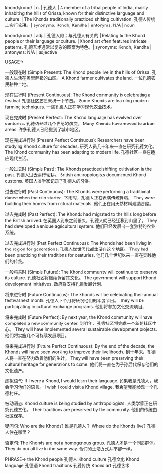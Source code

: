 khond:/kɒnd/ | n. | 孔德人 | A member of a tribal people of India, mainly inhabiting the hills of Orissa, known for their distinctive language and culture. |  The Khonds traditionally practiced shifting cultivation. 孔德人传统上实行轮耕。| synonyms: Kondh, Kandha | antonyms: N/A | noun

khond:/kɒnd/ | adj. | 孔德人的；与孔德人有关的 | Relating to the Khond people or their language or culture. | Khond art often features intricate patterns. 孔德艺术通常以复杂的图案为特色。| synonyms: Kondh, Kandha | antonyms: N/A | adjective


USAGE->

一般现在时 (Simple Present):
The Khond people live in the hills of Orissa.  孔德人生活在奥里萨邦的山区。
A Khond farmer cultivates the land. 一位孔德农民耕种土地。

现在进行时 (Present Continuous):
The Khond community is celebrating a festival. 孔德社区正在庆祝一个节日。
Some Khonds are learning modern farming techniques. 一些孔德人正在学习现代农业技术。

现在完成时 (Present Perfect):
The Khond language has evolved over centuries.  孔德语经过几个世纪的演变。
Many Khonds have moved to urban areas. 许多孔德人已经搬到了城市地区。


现在完成进行时 (Present Perfect Continuous):
Researchers have been studying Khond culture for decades.  研究人员几十年来一直在研究孔德文化。
The Khond community has been adapting to modern life. 孔德社区一直在适应现代生活。


一般过去时 (Simple Past):
The Khonds practiced shifting cultivation in the past. 孔德人过去实行轮耕。
British anthropologists documented Khond customs. 英国人类学家记录了孔德人的习俗。

过去进行时 (Past Continuous):
The Khonds were performing a traditional dance when the rain started.  下雨时，孔德人正在表演传统舞蹈。
They were building their homes from natural materials. 他们正在用天然材料建造房屋。

过去完成时 (Past Perfect):
The Khonds had migrated to the hills long before the British arrived.  在英国人到来之前很久，孔德人就已经迁移到山里了。
They had developed a unique agricultural system. 他们已经发展出一套独特的农业系统。


过去完成进行时 (Past Perfect Continuous):
The Khonds had been living in the region for generations.  孔德人世世代代都生活在这个地区。
They had been practicing their traditions for centuries. 他们几个世纪以来一直在实践他们的传统。

一般将来时 (Simple Future):
The Khond community will continue to preserve its culture. 孔德社区将继续保留其文化。
The government will support Khond development initiatives. 政府将支持孔德发展计划。


将来进行时 (Future Continuous):
The Khonds will be celebrating their annual festival next month.  孔德人下个月将庆祝他们的年度节日。
They will be participating in cultural exchange programs. 他们将参加文化交流项目。

将来完成时 (Future Perfect):
By next year, the Khond community will have completed a new community center. 到明年，孔德社区将完成一个新的社区中心。
They will have implemented several sustainable development projects. 他们将实施几个可持续发展项目。


将来完成进行时 (Future Perfect Continuous):
By the end of the decade, the Khonds will have been working to improve their livelihoods. 到十年末，孔德人将一直在努力改善他们的生计。
They will have been preserving their cultural heritage for generations to come. 他们将一直在为子孙后代保存他们的文化遗产。

虚拟语气:
If I were a Khond, I would learn their language. 如果我是孔德人，我会学习他们的语言。
I wish I could visit a Khond village. 我希望我能参观一个孔德村庄。

被动语态:
Khond culture is being studied by anthropologists.  人类学家正在研究孔德文化。
Their traditions are preserved by the community. 他们的传统由社区保存。

疑问句:
Who are the Khonds? 谁是孔德人？
Where do the Khonds live? 孔德人住在哪里？

否定句:
The Khonds are not a homogenous group. 孔德人不是一个同质群体。
They do not all live in the same way. 他们的生活方式并不都一样。


PHRASE->
the Khond people 孔德人
Khond culture 孔德文化
Khond language 孔德语
Khond traditions 孔德传统
Khond art 孔德艺术
